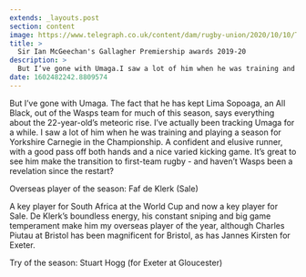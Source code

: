 ```yaml
--- 
extends: _layouts.post 
section: content 
image: https://www.telegraph.co.uk/content/dam/rugby-union/2020/10/10/TELEMMGLPICT000241125555_trans_NvBQzQNjv4BqJ_IlFFXZa9ZXpCL1FI1h4nzqluHsnn1FjQSxzlVLsD8.jpeg?impolicy=logo-overlay 
title: > 
  Sir Ian McGeechan's Gallagher Premiership awards 2019-20 
description: > 
  But I’ve gone with Umaga.I saw a lot of him when he was training and playing a season for Yorkshire Carnegie in the Championship.A confident and elusive runner, with a good pass off both hands and a nice varied kicking game.It’s great to see him make the transition to first-team rugby - and haven’t Wasps been a revelation since the restart?Overseas player of the season: Faf de Klerk (Sale)A key player for South Africa at the World Cup and now a key player for Sale. 
date: 1602482242.8809574 
--- 
```

But I’ve gone with Umaga. The fact that he has kept Lima Sopoaga, an All Black, out of the Wasps team for much of this season, says everything about the 22-year-old’s meteoric rise. I’ve actually been tracking Umaga for a while. I saw a lot of him when he was training and playing a season for Yorkshire Carnegie in the Championship. A confident and elusive runner, with a good pass off both hands and a nice varied kicking game. It’s great to see him make the transition to first-team rugby - and haven’t Wasps been a revelation since the restart?

Overseas player of the season: Faf de Klerk (Sale)

A key player for South Africa at the World Cup and now a key player for Sale. De Klerk’s boundless energy, his constant sniping and big game temperament make him my overseas player of the year, although Charles Piutau at Bristol has been magnificent for Bristol, as has Jannes Kirsten for Exeter.

Try of the season: Stuart Hogg (for Exeter at Gloucester)